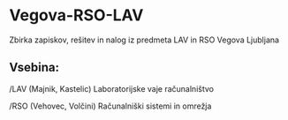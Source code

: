 # Vegova-RSO-LAV

Zbirka zapiskov, rešitev in nalog iz predmeta LAV in RSO Vegova Ljubljana


## Vsebina:

/LAV (Majnik, Kastelic) Laboratorijske vaje računalništvo

/RSO (Vehovec, Volčini) Računalniški sistemi in omrežja
